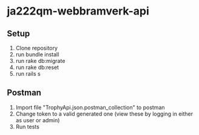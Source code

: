 # ja222qm-webbramverk-api

## Setup

1. Clone repository
2. run bundle install
3. run rake db:migrate
4. run rake db:reset
5. run rails s

## Postman

1. Import file "TrophyApi.json.postman_collection" to postman
2. Change token to a valid generated one (view these by logging in either as user or admin)
3. Run tests